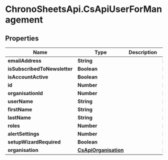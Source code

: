 # ChronoSheetsApi.CsApiUserForManagement

## Properties
Name | Type | Description | Notes
------------ | ------------- | ------------- | -------------
**emailAddress** | **String** |  | [optional] 
**isSubscribedToNewsletter** | **Boolean** |  | [optional] 
**isAccountActive** | **Boolean** |  | [optional] 
**id** | **Number** |  | [optional] 
**organisationId** | **Number** |  | [optional] 
**userName** | **String** |  | [optional] 
**firstName** | **String** |  | [optional] 
**lastName** | **String** |  | [optional] 
**roles** | **Number** |  | [optional] 
**alertSettings** | **Number** |  | [optional] 
**setupWizardRequired** | **Boolean** |  | [optional] 
**organisation** | [**CsApiOrganisation**](CsApiOrganisation.md) |  | [optional] 


